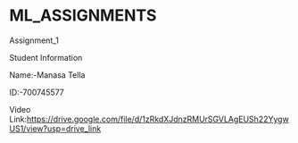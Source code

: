 # ML_ASSIGNMENTS

Assignment_1

Student Information

Name:-Manasa Tella

ID:-700745577

Video Link:https://drive.google.com/file/d/1zRkdXJdnzRMUrSGVLAgEUSh22YygwUS1/view?usp=drive_link
